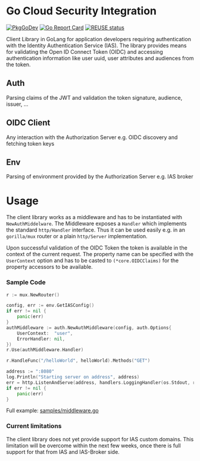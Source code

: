 # Go Cloud Security Integration

[![PkgGoDev](https://pkg.go.dev/badge/github.com/sap/cloud-security-client-go/auth)](https://pkg.go.dev/github.com/sap/cloud-security-client-go/auth)
[![Go Report Card](https://goreportcard.com/badge/github.com/SAP/cloud-security-client-go)](https://goreportcard.com/report/github.com/SAP/cloud-security-client-go)
[![REUSE status](https://api.reuse.software/badge/git.fsfe.org/reuse/api)](https://api.reuse.software/info/git.fsfe.org/reuse/api)

Client Library in GoLang for application developers requiring authentication with the Identity Authentication Service (IAS). The library provides means for validating the Open ID Connect Token (OIDC) and accessing authentication information like user uuid, user attributes and audiences from the token.

## Auth
Parsing claims of the JWT and validation the token signature, audience, issuer, … 

## OIDC Client
Any interaction with the Authorization Server e.g. OIDC discovery and fetching token keys

## Env
Parsing of environment provided by the Authorization Server e.g. IAS broker


# Usage

The client library works as a middleware and has to be instantiated with `NewAuthMiddelware`. The Middleware exposes a `Handler` which implements the standard `http/Handler` interface. Thus it can be used easily e.g. in an `gorilla/mux` router or a plain `http/Server` implementation.

Upon successful validation of the OIDC Token the token is available in the context of the current request. The property name can be specified with the `UserContext` option and has to be casted to `(*core.OIDCClaims)` for the property accessors to be available.  
 
### Sample Code

```go
r := mux.NewRouter()

config, err := env.GetIASConfig()
if err != nil {
    panic(err)
}
authMiddleware := auth.NewAuthMiddleware(config, auth.Options{
    UserContext:  "user",
    ErrorHandler: nil,
})
r.Use(authMiddleware.Handler)

r.HandleFunc("/helloWorld", helloWorld).Methods("GET")

address := ":8080"
log.Println("Starting server on address", address)
err = http.ListenAndServe(address, handlers.LoggingHandler(os.Stdout, r))
if err != nil {
    panic(err)
}   
```
Full example: [samples/middleware.go](samples/middleware.go)

### Current limitations
The client library does not yet provide support for IAS custom domains. This limitation will be overcome within the next few weeks, once there is full support for that from IAS and IAS-Broker side.
